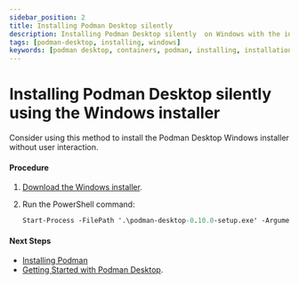 ```yaml
---
sidebar_position: 2
title: Installing Podman Desktop silently
description: Installing Podman Desktop silently  on Windows with the installer
tags: [podman-desktop, installing, windows]
keywords: [podman desktop, containers, podman, installing, installation, windows]
---
```


# Installing Podman Desktop silently using the Windows installer

Consider using this method to install the Podman Desktop Windows installer without user interaction.

#### Procedure

1. [Download the Windows installer](/downloads/windows).
2. Run the PowerShell command:

    ```ps
    Start-Process -FilePath '.\podman-desktop-0.10.0-setup.exe' -ArgumentList "\S" -Wait
    ```

#### Next Steps

* [Installing Podman](windows-install/installing-podman-with-podman-desktop)
* [Getting Started with Podman Desktop](/docs/getting-started/getting-started).
